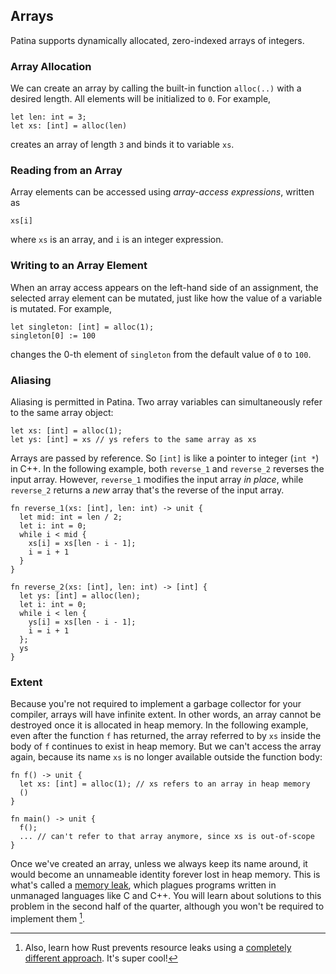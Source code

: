 ## Arrays

Patina supports dynamically allocated, zero-indexed arrays of integers.



### Array Allocation

We can create an array by calling the built-in function `alloc(..)` with a desired length. All elements will be initialized to `0`. For example,
```rust,no_run,noplayground
let len: int = 3;
let xs: [int] = alloc(len)
```
creates an array of length `3` and binds it to variable `xs`.



### Reading from an Array

Array elements can be accessed using _array-access expressions_, written as
```rust,no_run,noplayground
xs[i]
```
where `xs` is an array, and `i` is an integer expression.



### Writing to an Array Element

When an array access appears on the left-hand side of an assignment, the selected array element can be mutated, just like how the value of a variable is mutated. For example,
```rust,no_run,noplayground
let singleton: [int] = alloc(1);
singleton[0] := 100
```
changes the 0-th element of `singleton` from the default value of `0` to `100`.



### Aliasing

Aliasing is permitted in Patina. Two array variables can simultaneously refer to the same array object:
```rust,no_run,noplayground
let xs: [int] = alloc(1);
let ys: [int] = xs // ys refers to the same array as xs
```

Arrays are passed by reference. So `[int]` is like a pointer to integer (`int *`) in C++. In the following example, both `reverse_1` and `reverse_2` reverses the input array. However, `reverse_1` modifies the input array _in place_, while `reverse_2` returns a _new_ array that's the reverse of the input array.
```rust,no_run,noplayground
fn reverse_1(xs: [int], len: int) -> unit {
  let mid: int = len / 2;
  let i: int = 0;
  while i < mid {
    xs[i] = xs[len - i - 1];
    i = i + 1
  }
}

fn reverse_2(xs: [int], len: int) -> [int] {
  let ys: [int] = alloc(len);
  let i: int = 0;
  while i < len {
    ys[i] = xs[len - i - 1];
    i = i + 1
  };
  ys
}
```



### Extent

Because you're not required to implement a garbage collector for your compiler, arrays will have infinite extent. In other words, an array cannot be destroyed once it is allocated in heap memory. In the following example, even after the function `f` has returned, the array referred to by `xs` inside the body of `f` continues to exist in heap memory. But we can't access the array again, because its name `xs` is no longer available outside the function body:
```rust,no_run,noplayground
fn f() -> unit {
  let xs: [int] = alloc(1); // xs refers to an array in heap memory
  ()
}

fn main() -> unit {
  f();
  ... // can't refer to that array anymore, since xs is out-of-scope
}
```
Once we've created an array, unless we always keep its name around, it would become an unnameable identity forever lost in heap memory. This is what's called a [memory leak](https://en.wikipedia.org/wiki/Memory_leak), which plagues programs written in unmanaged languages like C and C++. You will learn about solutions to this problem in the second half of the quarter, although you won't be required to implement them [^1].

[^1]: Also, learn how Rust prevents resource leaks using a [completely different approach](https://doc.rust-lang.org/book/ch04-00-understanding-ownership.html). It's super cool!